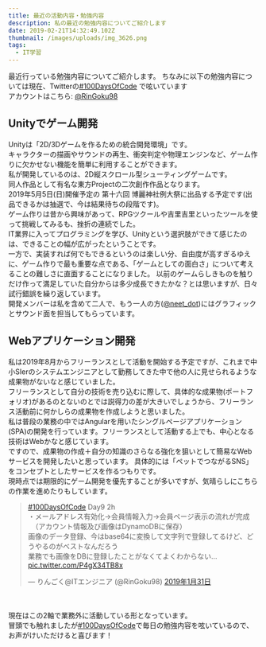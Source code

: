 ```yaml
---
title: 最近の活動内容・勉強内容
description: 私の最近の勉強内容についてご紹介します
date: 2019-02-21T14:32:49.102Z
thumbnail: /images/uploads/img_3626.png
tags:
  - IT学習
---
```

最近行っている勉強内容についてご紹介します。
ちなみに以下の勉強内容については現在、Twitterの<a href="https://twitter.com/search?q=%23100DaysOfCode">#100DaysOfCode</a> で呟いています<br>
アカウントはこちら: <a href="https://twitter.com/RinGoku98">@RinGoku98</a>

## Unityでゲーム開発

Unityは「2D/3Dゲームを作るための統合開発環境」です。<br>
キャラクターの描画やサウンドの再生、衝突判定や物理エンジンなど、ゲーム作りに欠かせない機能を簡単に利用することができます。<br>
私が開発しているのは、2D縦スクロール型シューティングゲームです。<br>
同人作品として有名な東方Projectの二次創作作品となります。<br>
2019年5月5日(日)開催予定の 第十六回 博麗神社例大祭に出品する予定です(出品できるかは抽選で、今は結果待ちの段階です)。<br>
ゲーム作りは昔から興味があって、RPGツクールや吉里吉里といったツールを使って挑戦してみるも、挫折の連続でした。<br>
IT業界に入ってプログラミングを学び、Unityという選択肢ができて感じたのは、できることの幅が広がったということです。<br>
一方で、実装すれば何でもできるというのは楽しい分、自由度が高すぎるゆえに、ゲーム作りで最も重要な点である、「ゲームとしての面白さ」について考えることの難しさに直面することになりました。
以前のゲームらしきものを触りだけ作って満足していた自分からは多少成長できたかな？とは思いますが、日々試行錯誤を繰り返しています。<br>
開発メンバーは私を含めて二人で、もう一人の方(<a href="https://twitter.com/neet_dot">@neet_dot</a>)にはグラフィックとサウンド面を担当してもらっています。

## Webアプリケーション開発

私は2019年8月からフリーランスとして活動を開始する予定ですが、これまで中小SIerのシステムエンジニアとして勤務してきた中で他の人に見せられるような成果物がないなと感じていました。<br>
フリーランスとして自分の技術を売り込むに際して、具体的な成果物(ポートフォリオ)があるのとないのとでは説得力の差が大きいでしょうから、フリーランス活動前に何かしらの成果物を作成しようと思いました。<br>
私は普段の業務の中ではAngularを用いたシングルページアプリケーション(SPA)の開発を行っています。フリーランスとして活動する上でも、中心となる技術はWebかなと感じています。<br>
ですので、成果物の作成＋自分の知識のさらなる強化を狙いとして簡易なWebサービスを開発したいと思っています。
具体的には「ペットでつながるSNS」をコンセプトとしたサービスを作るつもりです。<br>
現時点では期限的にゲーム開発を優先することが多いですが、気晴らしにこちらの作業を進めたりもしています。
<blockquote class="twitter-tweet" data-lang="ja"><p lang="ja" dir="ltr"><a href="https://twitter.com/hashtag/100DaysOfCode?src=hash&amp;ref_src=twsrc%5Etfw">#100DaysOfCode</a> Day9 2h<br>・メールアドレス有効化→会員情報入力→会員ページ表示の流れが完成<br>　（アカウント情報及び画像はDynamoDBに保存）<br>画像のデータ登録、今はbase64に変換して文字列で登録してるけど、どうやるのがベストなんだろう<br>業務でも画像をDBに登録したことがなくてよくわからない... <a href="https://t.co/P4gX34TB8x">pic.twitter.com/P4gX34TB8x</a></p>&mdash; りんごく@ITエンジニア (@RinGoku98) <a href="https://twitter.com/RinGoku98/status/1090938692225486848?ref_src=twsrc%5Etfw">2019年1月31日</a></blockquote>
<script async src="https://platform.twitter.com/widgets.js" charset="utf-8"></script>


<br>
<br>
現在はこの2軸で業務外に活動している形となっています。<br>
冒頭でも触れましたが<a href="https://twitter.com/search?q=%23100DaysOfCode">#100DaysOfCode</a>で毎日の勉強内容を呟いているので、お声がけいただけると喜びます！<br>





